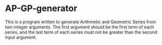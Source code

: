 # AP-GP-generator

This is a program written to generate Arithmetic and Geometric Series from two integer arguments. The first argument should be the first term of each series, and the last term of each series must not be greater than the second input argument.
